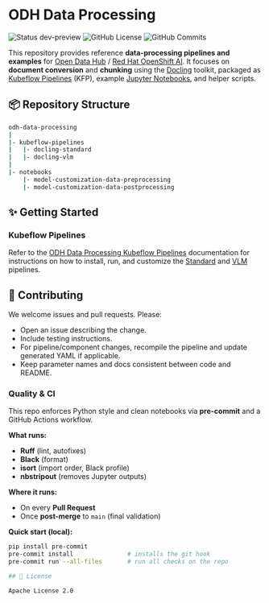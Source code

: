 # ODH Data Processing

![Status dev-preview](https://img.shields.io/badge/status-dev--preview-blue)
![GitHub License](https://img.shields.io/github/license/opendatahub-io/odh-data-processing)
![GitHub Commits](https://img.shields.io/github/commit-activity/t/opendatahub-io/odh-data-processing)

This repository provides reference **data-processing pipelines and examples** for [Open Data Hub](https://github.com/opendatahub-io) / [Red Hat OpenShift AI](https://www.redhat.com/en/products/ai/openshift-ai). It focuses on **document conversion** and **chunking** using the [Docling](https://docling-project.github.io/docling/) toolkit, packaged as [Kubeflow Pipelines](https://www.kubeflow.org/docs/components/pipelines/) (KFP), example [Jupyter Notebooks](https://jupyter.org/), and helper scripts.

## 📦 Repository Structure

```bash
odh-data-processing
|
|- kubeflow-pipelines
|   |- docling-standard
|   |- docling-vlm
|
|- notebooks
    |- model-customization-data-preprocessing
    |- model-customization-data-postprocessing
```

## ✨ Getting Started

### Kubeflow Pipelines

Refer to the [ODH Data Processing Kubeflow Pipelines](kubeflow-pipelines) documentation for instructions on how to install, run, and customize the [Standard](kubeflow-pipelines/docling-standard) and [VLM](kubeflow-pipelines/docling-vlm) pipelines.

## 🤝 Contributing

We welcome issues and pull requests. Please:
- Open an issue describing the change.
- Include testing instructions.
- For pipeline/component changes, recompile the pipeline and update generated YAML if applicable.
- Keep parameter names and docs consistent between code and README.

### Quality & CI

This repo enforces Python style and clean notebooks via **pre-commit** and a GitHub Actions workflow.

**What runs:**
- **Ruff** (lint, autofixes)
- **Black** (format)
- **isort** (import order, Black profile)
- **nbstripout** (removes Jupyter outputs)

**Where it runs:**
- On every **Pull Request**
- Once **post-merge** to `main` (final validation)

**Quick start (local):**
```bash
pip install pre-commit
pre-commit install               # installs the git hook
pre-commit run --all-files       # run all checks on the repo

## 📄 License

Apache License 2.0
